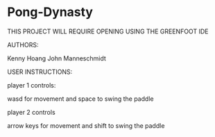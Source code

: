 # Pong-Dynasty

THIS PROJECT WILL REQUIRE OPENING USING THE GREENFOOT IDE

AUTHORS:

Kenny Hoang John Manneschmidt

USER INSTRUCTIONS:

player 1 controls:

wasd for movement and space to swing the paddle

player 2 controls

arrow keys for movement and shift to swing the paddle
